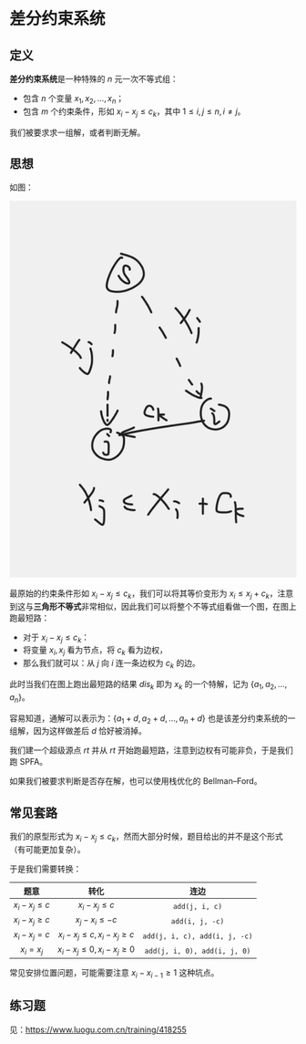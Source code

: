 # 差分约束系统

## 定义

**差分约束系统**是一种特殊的 $n$ 元一次不等式组：

- 包含 $n$ 个变量 $x_1,x_2,\dots,x_n$；
- 包含 $m$ 个约束条件，形如 $x_i-x_j \le c_k$，其中 $1 \le i, j \le n, i \neq j$。

我们被要求求一组解，或者判断无解。

## 思想

如图：

![](img/差分约束.png)

最原始的约束条件形如 $x_i-x_j \le c_k$，我们可以将其等价变形为 $x_i\leq x_j+c_k$，注意到这与**三角形不等式**非常相似，因此我们可以将整个不等式组看做一个图，在图上跑最短路：

- 对于 $x_i-x_j \le c_k$：
- 将变量 $x_i,x_j$ 看为节点，将 $c_k$ 看为边权，
- 那么我们就可以：从 $j$ 向 $i$ 连一条边权为 $c_k$ 的边。

此时当我们在图上跑出最短路的结果 $\mathit{dis}_k$ 即为 $x_k$ 的一个特解，记为 $\{a_1,a_2,\dots,a_n\}$。

容易知道，通解可以表示为：$\{a_1+d,a_2+d,\dots,a_n+d\}$ 也是该差分约束系统的一组解，因为这样做差后 $d$ 恰好被消掉。

我们建一个超级源点 $\mathit{rt}$ 并从 $\mathit{rt}$ 开始跑最短路，注意到边权有可能非负，于是我们跑 SPFA。

如果我们被要求判断是否存在解，也可以使用栈优化的 Bellman–Ford。

## 常见套路

我们的原型形式为 $x_i-x_j\le c_k$，然而大部分时候，题目给出的并不是这个形式（有可能更加复杂）。

于是我们需要转换：

| 题意 | 转化 | 连边 |
| :-: | :-: | :-: |
| $x_i-x_j\le c$ | $x_i-x_j\le c$ | `add(j, i, c)` |
| $x_i-x_j\ge c$ | $x_j-x_i\le -c$ | `add(i, j, -c)` |
| $x_i-x_j=c$ | $x_i-x_j\le c,x_i-x_j\ge c$ | `add(j, i, c), add(i, j, -c)` |
| $x_i=x_j$ | $x_i-x_j\le 0,x_i-x_j\ge 0$ | `add(j, i, 0), add(i, j, 0)` |

常见安排位置问题，可能需要注意 $x_i-x_{i-1}\ge1$ 这种坑点。

## 练习题

见：<https://www.luogu.com.cn/training/418255>
